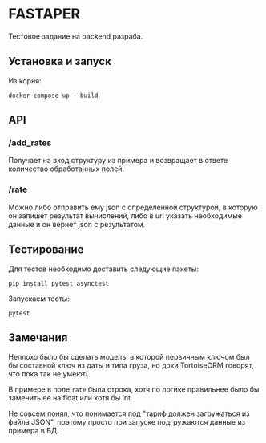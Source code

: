 # FASTAPER

Тестовое задание на backend разраба.

## Установка и запуск

Из корня:

```text
docker-compose up --build
```

## API

### /add_rates

Получает на вход структуру из примера и возвращает в ответе количество обработанных полей.

### /rate

Можно либо отправить ему json с определенной структурой, в которую он запишет результат вычислений, либо в url указать необходимые данные и он вернет json с результатом.

## Тестирование

Для тестов необходимо доставить следующие пакеты:

```text
pip install pytest asynctest
```

Запускаем тесты:

```text
pytest
```

## Замечания

Неплохо было бы сделать модель, в которой первичным ключом был бы составной ключ из даты и типа груза, но доки TortoiseORM говорят, что пока так не умеют(.

В примере в поле `rate` была строка, хотя по логике правильнее было бы заменить ее на float или хотя бы int.

Не совсем понял, что понимается под "тариф должен загружаться из файла JSON", поэтому просто при запуске подгружаются данные из примера в БД.
